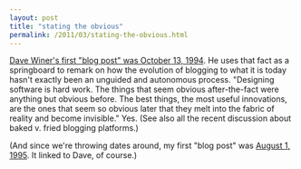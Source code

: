 ```yaml
---
layout: post
title: "stating the obvious"
permalink: /2011/03/stating-the-obvious.html
---
```


<p><a href="http://scripting.com/stories/2011/03/21/october131994.html">Dave Winer&#39;s first &quot;blog post&quot; was October 13, 1994</a>.&#0160;He uses that fact as a springboard to remark on how the evolution of blogging to what it is today hasn&#39;t exactly been an unguided and autonomous process. &quot;Designing software is hard work. The things that seem obvious after-the-fact were anything but obvious before. The best things, the most useful innovations, are the ones that seem so obvious later that they melt into the fabric of reality and become invisible.&quot; Yes. (See also all the recent discussion about baked v. fried blogging platforms.)</p>
<p>(And since we&#39;re throwing dates around, my first &quot;blog post&quot; was <a href="http://www.theobvious.com/archive/1995/08/01.html">August 1, 1995</a>. It linked to Dave, of course.)</p>


